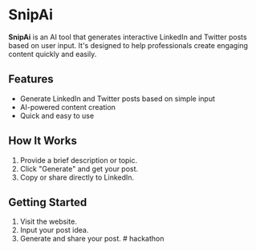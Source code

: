 # SnipAi

**SnipAi** is an AI tool that generates interactive LinkedIn and Twitter posts based on user input. It's designed to help professionals create engaging content quickly and easily.

## Features

- Generate LinkedIn and Twitter posts based on simple input
- AI-powered content creation
- Quick and easy to use

## How It Works

1. Provide a brief description or topic.
2. Click "Generate" and get your post.
3. Copy or share directly to LinkedIn.

## Getting Started

1. Visit the website.
2. Input your post idea.
3. Generate and share your post.
#   h a c k a t h o n  
 
